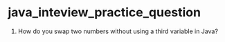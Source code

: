 # java_inteview_practice_question
 01. How do you swap two numbers without using a third variable in Java?

